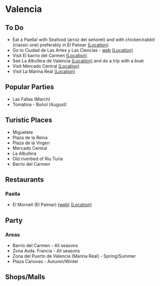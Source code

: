 # Valencia

## To Do
* Eat a Paella! with Seafood (arroz del señoret) and with chicken/rabbit (classic one) preferably in El Palmar [(Location)](https://www.google.com/maps/place/El+Palmar,+Valencia,+Spain/@39.3102104,-0.3224523,16z/data=!3m1!4b1!4m5!3m4!1s0xd61b548040b0487:0xbff33cdf44bb6773!8m2!3d39.3104626!4d-0.3177915)
* Go to Ciudad de Las Artes y Las Ciencias - [web](http://www.cac.es/en/home.html) [(Location)](https://www.google.com/maps/place/Ciudad+de+las+Artes+y+las+Ciencias/@39.4548751,-0.3504904,15z/data=!4m5!3m4!1s0x0:0x62eb4407a5ebf894!8m2!3d39.4548751!4d-0.3504904?sa=X&ved=0ahUKEwjzpYfQ5aLVAhXB1RQKHXwTAVoQ_BIImwEwDg)
* Visit El barrio del Carmen [(Location)](https://www.google.com/maps/place/El+Carme,+Valencia,+Spain/@39.4791549,-0.3839392,16z/data=!3m1!4b1!4m5!3m4!1s0xd604f5161d752e5:0x3898f5b32af5094!8m2!3d39.4793514!4d-0.380721)
* See La Albufera de Valencia [(Location)](https://www.google.com/maps/place/Albufera/@39.3338455,-0.3906833,13z/data=!3m1!4b1!4m5!3m4!1s0xd604b63cb9653f7:0xd5fed7fff2d966c8!8m2!3d39.3304293!4d-0.3654204) and do a trip with a boat
* Visit Mercado Central [(Location)](https://www.google.com/maps/place/The+Central+Market+of+Valencia/@39.4735895,-0.3811613,17z/data=!3m1!4b1!4m5!3m4!1s0xd604f4ea7d4e61b:0x1243035689245d8d!8m2!3d39.4735895!4d-0.3789726)
* Visit La Marina Real [(Location)](https://www.google.com/maps/place/Marina+Real/@39.4616969,-0.3339463,15z/data=!4m8!1m2!2m1!1sla+marina+real,+Valencia,+Spain!3m4!1s0x0:0xbdc92627d5383050!8m2!3d39.4604757!4d-0.3133357)

## Popular Parties

* Las Fallas (March)
* Tomatina - Buñol (August)

## Turistic Places

* Miguelete
* Plaza de la Reina
* Plaza de la Virgen
* Mercado Central 
* La Albufera
* Old riverbed of Riu Turia
* Barrio del Carmen

## Restaurants

### Paella
* El Mornell (El Palmar) [(web)](http://www.mornell.es/) [(Location)](https://www.google.com/maps/place/El+Mornell+Restaurant/@39.3114704,-0.317786,15z/data=!4m5!3m4!1s0x0:0x615897dd7175ed81!8m2!3d39.3114704!4d-0.317786)


## Party

### Areas
* Barrio del Carmen - All seasons
* Zona Avda. Francia - All seasons
* Zona del Puerto de Valencia (Marina Real) - Spring/Summer
* Plaza Canovas - Autumn/Winter

## Shops/Malls

